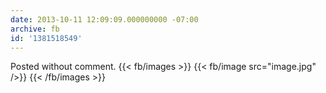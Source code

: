 ```yaml
---
date: 2013-10-11 12:09:09.000000000 -07:00
archive: fb
id: '1381518549'
---
```


Posted without comment.
{{< fb/images >}}
{{< fb/image src="image.jpg" />}}
{{< /fb/images >}}
